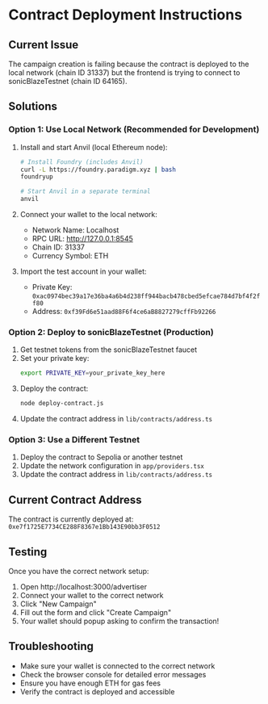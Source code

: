 # Contract Deployment Instructions

## Current Issue
The campaign creation is failing because the contract is deployed to the local network (chain ID 31337) but the frontend is trying to connect to sonicBlazeTestnet (chain ID 64165).

## Solutions

### Option 1: Use Local Network (Recommended for Development)
1. Install and start Anvil (local Ethereum node):
   ```bash
   # Install Foundry (includes Anvil)
   curl -L https://foundry.paradigm.xyz | bash
   foundryup
   
   # Start Anvil in a separate terminal
   anvil
   ```

2. Connect your wallet to the local network:
   - Network Name: Localhost
   - RPC URL: http://127.0.0.1:8545
   - Chain ID: 31337
   - Currency Symbol: ETH

3. Import the test account in your wallet:
   - Private Key: `0xac0974bec39a17e36ba4a6b4d238ff944bacb478cbed5efcae784d7bf4f2ff80`
   - Address: `0xf39Fd6e51aad88F6f4ce6aB8827279cffFb92266`

### Option 2: Deploy to sonicBlazeTestnet (Production)
1. Get testnet tokens from the sonicBlazeTestnet faucet
2. Set your private key:
   ```bash
   export PRIVATE_KEY=your_private_key_here
   ```
3. Deploy the contract:
   ```bash
   node deploy-contract.js
   ```
4. Update the contract address in `lib/contracts/address.ts`

### Option 3: Use a Different Testnet
1. Deploy the contract to Sepolia or another testnet
2. Update the network configuration in `app/providers.tsx`
3. Update the contract address in `lib/contracts/address.ts`

## Current Contract Address
The contract is currently deployed at: `0xe7f1725E7734CE288F8367e1Bb143E90bb3F0512`

## Testing
Once you have the correct network setup:
1. Open http://localhost:3000/advertiser
2. Connect your wallet to the correct network
3. Click "New Campaign"
4. Fill out the form and click "Create Campaign"
5. Your wallet should popup asking to confirm the transaction!

## Troubleshooting
- Make sure your wallet is connected to the correct network
- Check the browser console for detailed error messages
- Ensure you have enough ETH for gas fees
- Verify the contract is deployed and accessible
